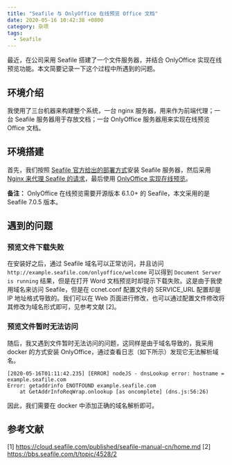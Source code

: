 ```yaml
---
title: "Seafile 与 OnlyOffice 在线预览 Office 文档"
date: 2020-05-16 10:42:38 +0800
category: 杂项
tags:
  - Seafile
---
```


最近，在公司采用 Seafile 搭建了一个文件服务器，并结合 OnlyOffice 实现在线预览功能。本文简要记录一下这个过程中所遇到的问题。

<!-- more -->

## 环境介绍

我使用了三台机器来构建整个系统，一台 nginx 服务器，用来作为前端代理；一台 Seafile 服务器用于存放文档；一台 OnlyOffice 服务器用来实现在线预览 Office 文档。

## 环境搭建

首先，我们按照 [Seafile 官方给出的部署方式][]安装 Seafile 服务器，然后采用 [Nginx 来代理 Seafile 的请求][]，最后使用 [OnlyOffice 实现在线预览][]。

__备注：__ OnlyOffice 在线预览需要开源版本 6.1.0+ 的 Seafile，本文采用的是 Seafile 7.0.5 版本。

## 遇到的问题

### 预览文件下载失败

在安装好之后，通过 Seafile 域名可以正常访问，并且访问 `http://example.seafile.com/onlyoffice/welcome` 可以得到 `Document Server is running` 结果，但是在打开 Word 文档预览时却提示下载失败。这是由于我使用域名来访问 Seafile，但是在 ccnet.conf 配置文件的 SERVICE_URL 配置却是 IP 地址格式导致的。我们可以在 Web 页面进行修改，也可以通过配置文件修改将其修改为域名形式即可，见参考文献 [2]。

### 预览文件暂时无法访问

随后，我又遇到文件暂时无法访问的问题，这同样是由于域名导致的，我采用 docker 的方式安装 OnlyOffice，通过查看日志（如下所示）发现它无法解析域名。

```
[2020-05-16T01:11:42.235] [ERROR] nodeJS - dnsLookup error: hostname = example.seafile.com
Error: getaddrinfo ENOTFOUND example.seafile.com
    at GetAddrInfoReqWrap.onlookup [as oncomplete] (dns.js:56:26)
```

因此，我们需要在 docker 中添加正确的域名解析即可。

## 参考文献

[1] https://cloud.seafile.com/published/seafile-manual-cn/home.md
[2] https://bbs.seafile.com/t/topic/4528/2

[Seafile 官方给出的部署方式]: https://cloud.seafile.com/published/seafile-manual-cn/deploy/using_mysql.md
[Nginx 来代理 Seafile 的请求]: https://cloud.seafile.com/published/seafile-manual-cn/deploy/deploy_with_nginx.md
[OnlyOffice 实现在线预览]: https://cloud.seafile.com/published/seafile-manual-cn/deploy/only_office.md
